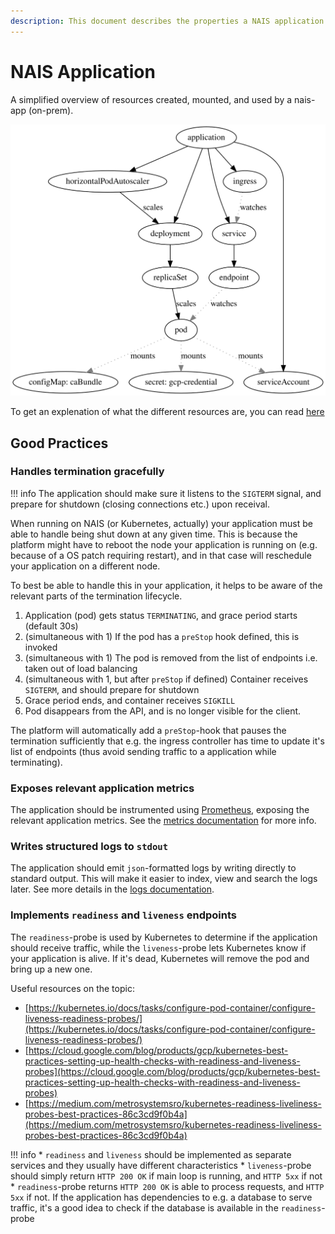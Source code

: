```yaml
---
description: This document describes the properties a NAIS application should have.
---
```


# NAIS Application

A simplified overview of resources created, mounted, and used by a nais-app (on-prem).

![Overview of Kubernetes resources created upon deployment of your nais-app](../assets/resource-overview.svg)

To get an explenation of what the different resources are, you can read [here](https://kubernetes.io/docs/concepts/)

## Good Practices

### Handles termination gracefully

!!! info
    The application should make sure it listens to the `SIGTERM` signal, and prepare for shutdown \(closing connections etc.\) upon receival.

When running on NAIS \(or Kubernetes, actually\) your application must be able to handle being shut down at any given time. This is because the platform might have to reboot the node your application is running on \(e.g. because of a OS patch requiring restart\), and in that case will reschedule your application on a different node.

To best be able to handle this in your application, it helps to be aware of the relevant parts of the termination lifecycle.

1. Application \(pod\) gets status `TERMINATING`, and grace period starts \(default 30s\)
2. \(simultaneous with 1\) If the pod has a `preStop` hook defined, this is invoked
3. \(simultaneous with 1\) The pod is removed from the list of endpoints i.e. taken out of load balancing
4. \(simultaneous with 1, but after `preStop` if defined\) Container receives `SIGTERM`, and should prepare for shutdown
5. Grace period ends, and container receives `SIGKILL`
6. Pod disappears from the API, and is no longer visible for the client.

The platform will automatically add a `preStop`-hook that pauses the termination sufficiently that e.g. the ingress controller has time to update it's list of endpoints \(thus avoid sending traffic to a application while terminating\).

### Exposes relevant application metrics

The application should be instrumented using [Prometheus](https://prometheus.io/docs/instrumenting/clientlibs/), exposing the relevant application metrics. See the [metrics documentation](../observability/metrics.md) for more info.

### Writes structured logs to `stdout`

The application should emit `json`-formatted logs by writing directly to standard output. This will make it easier to index, view and search the logs later. See more details in the [logs documentation](../observability/logs/README.md).

### Implements `readiness` and `liveness` endpoints

The `readiness`-probe is used by Kubernetes to determine if the application should receive traffic, while the `liveness`-probe lets Kubernetes know if your application is alive. If it's dead, Kubernetes will remove the pod and bring up a new one.

Useful resources on the topic:

* [https://kubernetes.io/docs/tasks/configure-pod-container/configure-liveness-readiness-probes/](https://kubernetes.io/docs/tasks/configure-pod-container/configure-liveness-readiness-probes/)
* [https://cloud.google.com/blog/products/gcp/kubernetes-best-practices-setting-up-health-checks-with-readiness-and-liveness-probes](https://cloud.google.com/blog/products/gcp/kubernetes-best-practices-setting-up-health-checks-with-readiness-and-liveness-probes)
* [https://medium.com/metrosystemsro/kubernetes-readiness-liveliness-probes-best-practices-86c3cd9f0b4a](https://medium.com/metrosystemsro/kubernetes-readiness-liveliness-probes-best-practices-86c3cd9f0b4a)

!!! info
    * `readiness` and `liveness` should be implemented as separate services and they usually have different characteristics
    * `liveness`-probe should simply return `HTTP 200 OK` if main loop is running, and `HTTP 5xx` if not
    * `readiness`-probe returns `HTTP 200 OK` is able to process requests, and `HTTP 5xx` if not. If the application has dependencies to e.g. a database to serve traffic, it's a good idea to check if the database is available in the `readiness`-probe
